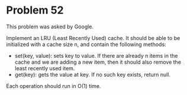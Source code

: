 # Problem 52

This problem was asked by Google.

Implement an LRU (Least Recently Used) cache. It should be able to be initialized with a cache size n, and contain the following methods:

  * set(key, value): sets key to value. If there are already n items in the cache and we are adding a new item, then it should also remove the least    recently used item.
  * get(key): gets the value at key. If no such key exists, return null.

Each operation should run in O(1) time.
